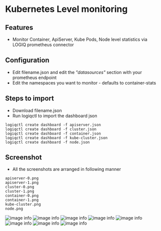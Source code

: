 # Kubernetes Level monitoring

## Features
* Monitor Container, ApiServer, Kube Pods, Node level statistics via LOGIQ prometheus connector

## Configuration

* Edit filename.json and edit the *"datasources"* section with your prometheus endpoint
* Edit the namespaces you want to monitor - defaults to container-stats

## Steps to import

* Download filename.json
* Run logiqctl to import the dashboard json

```
logiqctl create dashboard -f apiserver.json
logiqctl create dashboard -f cluster.json
logiqctl create dashboard -f container.json
logiqctl create dashboard -f kube-cluster.json
logiqctl create dashboard -f node.json
```


## Screenshot

* All the screenshots are arranged in following manner

```
apiserver-0.png
apiserver-1.png
cluster-0.png
cluster-1.png
container-0.png
container-1.png
kube-cluster.png
node.png
```

![image info](./apiserver-0.png)
![image info](./apiserver-1.png)
![image info](./cluster-0.png)
![image info](./cluster-1.png)
![image info](./container-0.png)
![image info](./container-1.png)
![image info](./kube-cluster.png)
![image info](./node.png)


